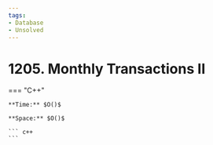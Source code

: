 ```yaml
---
tags:
- Database
- Unsolved
---
```



# 1205. Monthly Transactions II

=== "C++"

    **Time:** $O()$

    **Space:** $O()$

    ``` c++
    ```